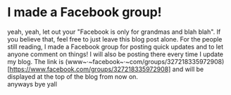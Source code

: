 # I made a Facebook group!
yeah, yeah, let out your "Facebook is only for grandmas and blah blah". If you believe that, feel free to just leave this blog post alone. For the people still reading, I made a Facebook group for posting quick updates and to let anyone comment on things! I will also be posting there every time I update my blog. The link is (www~·~facebook~·~com/groups/327218335972908)[https://www.facebook.com/groups/327218335972908] and will be displayed at the top of the blog from now on.  
  anyways bye yall
